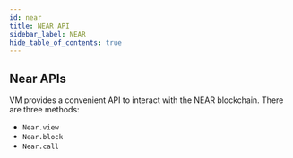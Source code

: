 ```yaml
---
id: near
title: NEAR API
sidebar_label: NEAR
hide_table_of_contents: true
---
```


## Near APIs

VM provides a convenient API to interact with the NEAR blockchain. There are three methods:
- `Near.view`
- `Near.block`
- `Near.call`